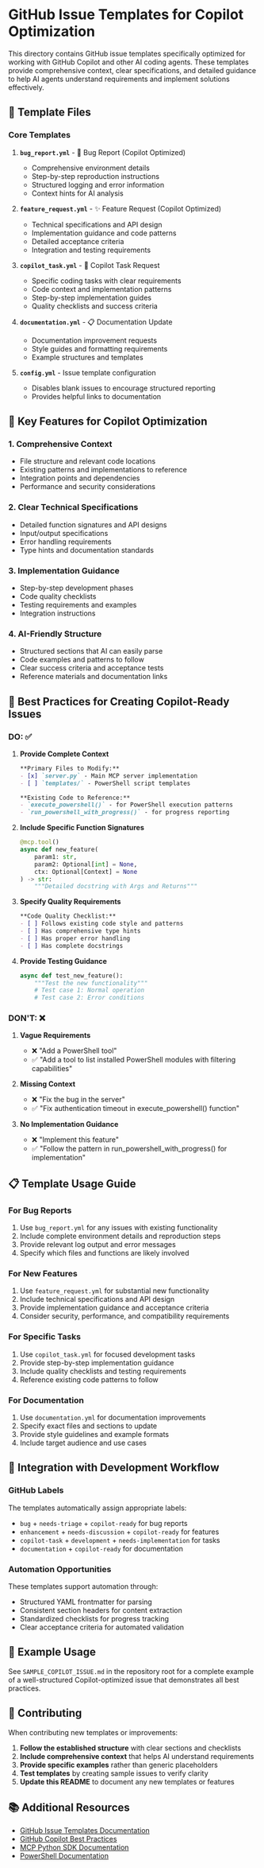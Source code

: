 # GitHub Issue Templates for Copilot Optimization

This directory contains GitHub issue templates specifically optimized for working with GitHub Copilot and other AI coding agents. These templates provide comprehensive context, clear specifications, and detailed guidance to help AI agents understand requirements and implement solutions effectively.

## 📁 Template Files

### Core Templates

1. **`bug_report.yml`** - 🐛 Bug Report (Copilot Optimized)
   - Comprehensive environment details
   - Step-by-step reproduction instructions
   - Structured logging and error information
   - Context hints for AI analysis

2. **`feature_request.yml`** - ✨ Feature Request (Copilot Optimized)
   - Technical specifications and API design
   - Implementation guidance and code patterns
   - Detailed acceptance criteria
   - Integration and testing requirements

3. **`copilot_task.yml`** - 🤖 Copilot Task Request
   - Specific coding tasks with clear requirements
   - Code context and implementation patterns
   - Step-by-step implementation guides
   - Quality checklists and success criteria

4. **`documentation.yml`** - 📋 Documentation Update
   - Documentation improvement requests
   - Style guides and formatting requirements
   - Example structures and templates

5. **`config.yml`** - Issue template configuration
   - Disables blank issues to encourage structured reporting
   - Provides helpful links to documentation

## 🎯 Key Features for Copilot Optimization

### 1. **Comprehensive Context**
- File structure and relevant code locations
- Existing patterns and implementations to reference
- Integration points and dependencies
- Performance and security considerations

### 2. **Clear Technical Specifications**
- Detailed function signatures and API designs
- Input/output specifications
- Error handling requirements
- Type hints and documentation standards

### 3. **Implementation Guidance**
- Step-by-step development phases
- Code quality checklists
- Testing requirements and examples
- Integration instructions

### 4. **AI-Friendly Structure**
- Structured sections that AI can easily parse
- Code examples and patterns to follow
- Clear success criteria and acceptance tests
- Reference materials and documentation links

## 🚀 Best Practices for Creating Copilot-Ready Issues

### DO: ✅

1. **Provide Complete Context**
   ```markdown
   **Primary Files to Modify:**
   - [x] `server.py` - Main MCP server implementation
   - [ ] `templates/` - PowerShell script templates
   
   **Existing Code to Reference:**
   - `execute_powershell()` - for PowerShell execution patterns
   - `run_powershell_with_progress()` - for progress reporting
   ```

2. **Include Specific Function Signatures**
   ```python
   @mcp.tool()
   async def new_feature(
       param1: str,
       param2: Optional[int] = None,
       ctx: Optional[Context] = None
   ) -> str:
       """Detailed docstring with Args and Returns"""
   ```

3. **Specify Quality Requirements**
   ```markdown
   **Code Quality Checklist:**
   - [ ] Follows existing code style and patterns
   - [ ] Has comprehensive type hints
   - [ ] Has proper error handling
   - [ ] Has complete docstrings
   ```

4. **Provide Testing Guidance**
   ```python
   async def test_new_feature():
       """Test the new functionality"""
       # Test case 1: Normal operation
       # Test case 2: Error conditions
   ```

### DON'T: ❌

1. **Vague Requirements**
   - ❌ "Add a PowerShell tool"
   - ✅ "Add a tool to list installed PowerShell modules with filtering capabilities"

2. **Missing Context**
   - ❌ "Fix the bug in the server"
   - ✅ "Fix authentication timeout in execute_powershell() function"

3. **No Implementation Guidance**
   - ❌ "Implement this feature"
   - ✅ "Follow the pattern in run_powershell_with_progress() for implementation"

## 📋 Template Usage Guide

### For Bug Reports
1. Use `bug_report.yml` for any issues with existing functionality
2. Include complete environment details and reproduction steps
3. Provide relevant log output and error messages
4. Specify which files and functions are likely involved

### For New Features
1. Use `feature_request.yml` for substantial new functionality
2. Include technical specifications and API design
3. Provide implementation guidance and acceptance criteria
4. Consider security, performance, and compatibility requirements

### For Specific Tasks
1. Use `copilot_task.yml` for focused development tasks
2. Provide step-by-step implementation guidance
3. Include quality checklists and testing requirements
4. Reference existing code patterns to follow

### For Documentation
1. Use `documentation.yml` for documentation improvements
2. Specify exact files and sections to update
3. Provide style guidelines and example formats
4. Include target audience and use cases

## 🔗 Integration with Development Workflow

### GitHub Labels
The templates automatically assign appropriate labels:
- `bug` + `needs-triage` + `copilot-ready` for bug reports
- `enhancement` + `needs-discussion` + `copilot-ready` for features
- `copilot-task` + `development` + `needs-implementation` for tasks
- `documentation` + `copilot-ready` for documentation

### Automation Opportunities
These templates support automation through:
- Structured YAML frontmatter for parsing
- Consistent section headers for content extraction
- Standardized checklists for progress tracking
- Clear acceptance criteria for automated validation

## 📖 Example Usage

See `SAMPLE_COPILOT_ISSUE.md` in the repository root for a complete example of a well-structured Copilot-optimized issue that demonstrates all best practices.

## 🤝 Contributing

When contributing new templates or improvements:

1. **Follow the established structure** with clear sections and checklists
2. **Include comprehensive context** that helps AI understand requirements
3. **Provide specific examples** rather than generic placeholders
4. **Test templates** by creating sample issues to verify clarity
5. **Update this README** to document any new templates or features

## 📚 Additional Resources

- [GitHub Issue Templates Documentation](https://docs.github.com/en/communities/using-templates-to-encourage-useful-issues-and-pull-requests)
- [GitHub Copilot Best Practices](https://docs.github.com/en/copilot/using-github-copilot)
- [MCP Python SDK Documentation](https://github.com/modelcontextprotocol/python-sdk)
- [PowerShell Documentation](https://docs.microsoft.com/powershell/)
